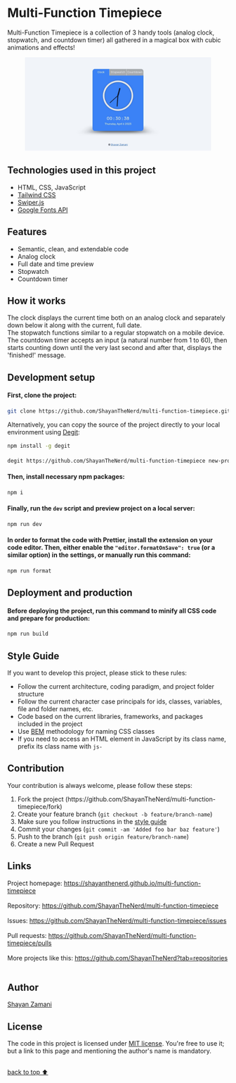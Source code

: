 # Multi-Function Timepiece

Multi-Function Timepiece is a collection of 3 handy tools (analog clock, stopwatch, and countdown timer) all gathered in a magical box with cubic animations and effects!

<figure>
  <img src="https://github.com/ShayanTheNerd/multi-function-timepiece/blob/main/preview-screenshot.jpeg" />
</figure>

## Technologies used in this project

<ul>
  <li>HTML, CSS, JavaScript</li>
  <li>
    <a href="https://tailwindcss.com">Tailwind CSS</a>
  </li>
  <li>
    <a href="https://swiperjs.com">Swiper.js</a>
  </li>
  <li>
    <a href="https://fonts.google.com">Google Fonts API</a>
  </li>
</ul>

## Features

<ul>
  <li>Semantic, clean, and extendable code</li>
  <li>Analog clock</li>
  <li>Full date and time preview</li>
  <li>Stopwatch</li>
  <li>Countdown timer</li>
</ul>

## How it works

The clock displays the current time both on an analog clock and separately down below it along with the current, full date.<br />
The stopwatch functions similar to a regular stopwatch on a mobile device.<br />
The countdown timer accepts an input (a natural number from 1 to 60), then starts counting down until the very last second and after that, displays the 'finished!' message.

## Development setup

#### First, clone the project:

```sh
git clone https://github.com/ShayanTheNerd/multi-function-timepiece.git
```

Alternatively, you can copy the source of the project directly to your local environment using <a href="https://github.com/Rich-Harris/degit">Degit</a>:

```sh
npm install -g degit

degit https://github.com/ShayanTheNerd/multi-function-timepiece new-project-folder
```

#### Then, install necessary npm packages:

```sh
npm i
```

#### Finally, run the `dev` script and preview project on a local server:

```sh
npm run dev
```

#### In order to format the code with Prettier, install the extension on your code editor. Then, either enable the `"editor.formatOnSave": true` (or a similar option) in the settings, or manually run this command:

```sh
npm run format
```

## Deployment and production

#### Before deploying the project, run this command to minify all CSS code and prepare for production:

```sh
npm run build
```

## Style Guide

If you want to develop this project, please stick to these rules:

<ul>
  <li>Follow the current architecture, coding paradigm, and project folder structure</li>
  <li>Follow the current character case principals for ids, classes, variables, file and folder names, etc.</li>
  <li>Code based on the current libraries, frameworks, and packages included in the project</li>
  <li>Use <a href="https://getbem.com">BEM</a> methodology for naming CSS classes</li>
  <li>If you need to access an HTML element in JavaScript by its class name, prefix its class name with <code>js-</code></li>
</ul>

## Contribution

Your contribution is always welcome, please follow these steps:

<ol>
  <li>Fork the project (https://github.com/ShayanTheNerd/multi-function-timepiece/fork)</li>
  <li>Create your feature branch (<code>git checkout -b feature/branch-name</code>)</li>
  <li>Make sure you follow instructions in the <a href="https://github.com/ShayanTheNerd/multi-function-timepiece#style-guide">style guide</a></li>
  <li>Commit your changes (<code>git commit -am 'Added foo bar baz feature'</code>)</li>
  <li>Push to the branch (<code>git push origin feature/branch-name</code>)</li>
  <li>Create a new Pull Request</li>
</ol>

## Links

Project homepage: https://shayanthenerd.github.io/multi-function-timepiece <br /><br />
Repository: https://github.com/ShayanTheNerd/multi-function-timepiece <br /><br />
Issues: https://github.com/ShayanTheNerd/multi-function-timepiece/issues <br /><br />
Pull requests: https://github.com/ShayanTheNerd/multi-function-timepiece/pulls <br /><br />
More projects like this: https://github.com/ShayanTheNerd?tab=repositories <br /><br />

## Author

<a href="https://shayan-zamani.me">Shayan Zamani</a>

## License

The code in this project is licensed under <a href="https://github.com/ShayanTheNerd/multi-function-timepiece/blob/main/LICENSE.md">MIT license</a>. You're free to use it; but a link to this page and mentioning the author's name is mandatory.

<br />
<a href="https://github.com/ShayanTheNerd/multi-function-timepiece#multi-function-timepiece">back to top ⬆️</a>
